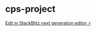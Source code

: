 # cps-project

[Edit in StackBlitz next generation editor ⚡️](https://stackblitz.com/~/github.com/Carolina-LV/cps-project)